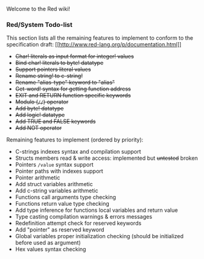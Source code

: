 Welcome to the Red wiki!

### Red/System Todo-list

This section lists all the remaining features to implement to conform to
the specification draft: [[http://www.red-lang.org/p/documentation.html]]


* <strike>Char! literals as input format for integer! values</strike>
* <strike>Bind char! literals to byte! datatype</strike>
* <strike>Support pointers literal values</strike>
* <strike>Rename string! to c-string!</strike>
* <strike>Rename "alias-type" keyword to "alias"</strike>
* <strike>Get-word! syntax for getting function address</strike>
* <strike>EXIT and RETURN function specific keywords</strike>
* <strike>Modulo (`//`) operator</strike>
* <strike>Add byte! datatype</strike>
* <strike>Add logic! datatype</strike>
* <strike>Add TRUE and FALSE keywords</strike>
* <strike>Add NOT operator</strike>

Remaining features to implement (ordered by priority):

* C-strings indexes syntax and compilation support
* Structs members read & write access: implemented but <strike>untested</strike> broken
* Pointers `/value` syntax support
* Pointer paths with indexes support
* Pointer arithmetic
* Add struct variables arithmetic
* Add c-string variables arithmetic
* Functions call arguments type checking
* Functions return value type checking
* Add type inference for functions local variables and return value
* Type casting compilation warnings & errors messages
* Redefinition attempt check for reserved keywords
* Add "pointer" as reserved keyword
* Global variables proper initialization checking (should be initialized before used as argument)
* Hex values syntax checking
